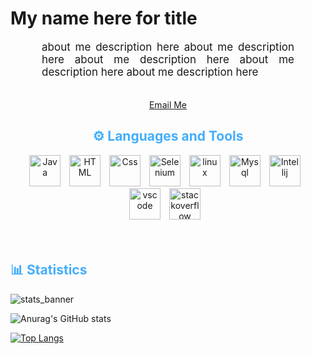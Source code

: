 <!-- first section -->
<h1>My name here for title</h1>

<p align:"center" style="text-align: justify; margin: 0 50px; font-size: 17px;" >
about me description here about me description here about me description here about me description here about me description here 
<br>
<br>

<div align="center">

[Email Me](mailto:www.google.com)
</div>
</p>

<!--second section||languages and tools -->
<h2 align="center" style="color: #44AEFB">⚙️ Languages and Tools</h2>
<div align="center">
<img  alt="Java" height="50px" style="padding-right:10px;" src="https://www.svgrepo.com/show/184143/java.svg"/>
<img  alt="HTML" height="50px" style="padding-right:10px;" src="https://cdn.jsdelivr.net/gh/devicons/devicon/icons/html5/html5-plain-wordmark.svg"/>
<img  alt="Css" height="50px" style="padding-right:10px;" src="https://cdn.jsdelivr.net/gh/devicons/devicon/icons/css3/css3-plain-wordmark.svg"/>
<img  alt="Selenium" height="50px" style="padding-right:10px;" src="https://cdn.jsdelivr.net/gh/devicons/devicon/icons/selenium/selenium-original.svg"/>
<img  alt="linux" height="50px" style="padding-right:10px;" src="https://cdn.jsdelivr.net/gh/devicons/devicon/icons/linux/linux-original.svg"/>
<img  alt="Mysql" height="50px" style="padding-right:10px;" src="https://cdn.jsdelivr.net/gh/devicons/devicon/icons/mysql/mysql-original-wordmark.svg"/>
<img  alt="Intellij" height="50px" style="padding-right:10px;" src="https://cdn.jsdelivr.net/gh/devicons/devicon/icons/intellij/intellij-original.svg"/>
<img  alt="vscode" height="50px" style="padding-right:10px;" src="https://cdn.jsdelivr.net/gh/devicons/devicon/icons/vscode/vscode-original.svg"/>
<img  alt="stackoverflow" height="50px" style="padding-right:10px;" src="https://www.svgrepo.com/show/354386/stackoverflow-icon.svg"/>
</div>
<br>
<br>
<!-- third section||Statistics -->
<h2 style="color: #44AEFB">📊 Statistics</h2>

![stats_banner](https://user-images.githubusercontent.com/78341798/194534778-d662496c-ae00-4e8d-ae9b-b90912054e7f.gif)

![Anurag's GitHub stats](https://github-readme-stats.vercel.app/api?username=modoroot&hide=stars,contribs,prs&count_private=true&show_icons=true&theme=tokyonight)<!-- radical -->

<!-- fourth section|| programming languages -->

[![Top Langs](https://github-readme-stats.vercel.app/api/top-langs/?username=modoroot&layout=compact)](https://github.com/anuraghazra/github-readme-stats)
